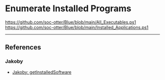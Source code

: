 # Enumerate Installed Programs

https://github.com/soc-otter/Blue/blob/main/All_Executables.ps1
https://github.com/soc-otter/Blue/blob/main/Installed_Applications.ps1

---
## References

### Jakoby

- [Jakoby: getInstalledSoftware](https://github.com/I-Am-Jakoby/PowerShell-for-Hackers/blob/main/VideoNotes/getInstalledSoftware.md)